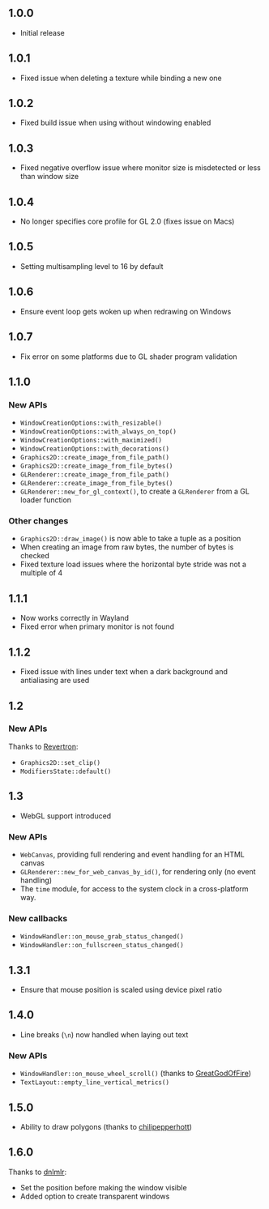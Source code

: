 ## 1.0.0

* Initial release

## 1.0.1

* Fixed issue when deleting a texture while binding a new one

## 1.0.2

* Fixed build issue when using without windowing enabled

## 1.0.3

* Fixed negative overflow issue where monitor size is misdetected or less than window size

## 1.0.4

* No longer specifies core profile for GL 2.0 (fixes issue on Macs)

## 1.0.5

* Setting multisampling level to 16 by default

## 1.0.6

* Ensure event loop gets woken up when redrawing on Windows

## 1.0.7

* Fix error on some platforms due to GL shader program validation

## 1.1.0

### New APIs

* `WindowCreationOptions::with_resizable()`
* `WindowCreationOptions::with_always_on_top()`
* `WindowCreationOptions::with_maximized()`
* `WindowCreationOptions::with_decorations()`
* `Graphics2D::create_image_from_file_path()`
* `Graphics2D::create_image_from_file_bytes()`
* `GLRenderer::create_image_from_file_path()`
* `GLRenderer::create_image_from_file_bytes()`
* `GLRenderer::new_for_gl_context()`, to create a `GLRenderer` from a GL loader function

### Other changes

* `Graphics2D::draw_image()` is now able to take a tuple as a position
* When creating an image from raw bytes, the number of bytes is checked
* Fixed texture load issues where the horizontal byte stride was not a multiple of 4

## 1.1.1

* Now works correctly in Wayland
* Fixed error when primary monitor is not found

## 1.1.2

* Fixed issue with lines under text when a dark background and antialiasing are used

## 1.2

### New APIs

Thanks to [Revertron](https://github.com/Revertron):

* `Graphics2D::set_clip()`
* `ModifiersState::default()`

## 1.3

* WebGL support introduced

### New APIs

* `WebCanvas`, providing full rendering and event handling for an HTML canvas
* `GLRenderer::new_for_web_canvas_by_id()`, for rendering only (no event handling)
* The `time` module, for access to the system clock in a cross-platform way.

### New callbacks

* `WindowHandler::on_mouse_grab_status_changed()`
* `WindowHandler::on_fullscreen_status_changed()`

## 1.3.1

* Ensure that mouse position is scaled using device pixel ratio

## 1.4.0

* Line breaks (`\n`) now handled when laying out text

### New APIs

* `WindowHandler::on_mouse_wheel_scroll()` (thanks to [GreatGodOfFire](https://github.com/GreatGodOfFire))
* `TextLayout::empty_line_vertical_metrics()`

## 1.5.0

* Ability to draw polygons (thanks to [chilipepperhott](https://github.com/chilipepperhott))

## 1.6.0

Thanks to [dnlmlr](https://github.com/dnlmlr):

* Set the position before making the window visible
* Added option to create transparent windows